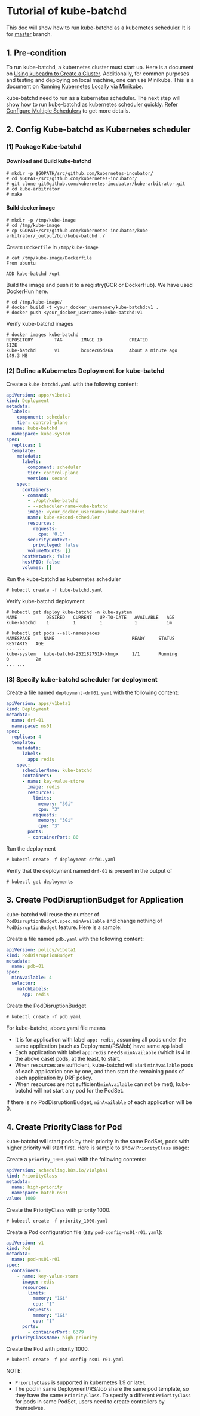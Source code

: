 # Tutorial of kube-batchd

This doc will show how to run kube-batchd as a kubernetes scheduler. It is for [master](https://github.com/kubernetes-incubator/kube-arbitrator/tree/master) branch.

## 1. Pre-condition
To run kube-batchd, a kubernetes cluster must start up. Here is a document on [Using kubeadm to Create a Cluster](https://kubernetes.io/docs/setup/independent/create-cluster-kubeadm/). Additionally, for common purposes and testing and deploying on local machine, one can use Minikube. This is a document on [Running Kubernetes Locally via Minikube](https://kubernetes.io/docs/getting-started-guides/minikube/).

kube-batchd need to run as a kubernetes scheduler. The next step will show how to run kube-batchd as kubernetes scheduler quickly. Refer [Configure Multiple Schedulers](https://kubernetes.io/docs/tasks/administer-cluster/configure-multiple-schedulers/) to get more details.

## 2. Config Kube-batchd as Kubernetes scheduler

### (1) Package Kube-batchd

#### Download and Build kube-batchd

```
# mkdir -p $GOPATH/src/github.com/kubernetes-incubator/
# cd $GOPATH/src/github.com/kubernetes-incubator/
# git clone git@github.com:kubernetes-incubator/kube-arbitrator.git
# cd kube-arbitrator
# make
```

#### Build docker image

```
# mkdir -p /tmp/kube-image
# cd /tmp/kube-image
# cp $GOPATH/src/github.com/kubernetes-incubator/kube-arbitrator/_output/bin/kube-batchd ./
```

Create `Dockerfile` in `/tmp/kube-image`

```
# cat /tmp/kube-image/Dockerfile
From ubuntu

ADD kube-batchd /opt
```

Build the image and push it to a registry(GCR or DockerHub). We have used DockerHun here.  
```
# cd /tmp/kube-image/
# docker build -t <your_docker_username>/kube-batchd:v1 .
# docker push <your_docker_username>/kube-batchd:v1
```

Verify kube-batchd images

```
# docker images kube-batchd
REPOSITORY        TAG       IMAGE ID          CREATED              SIZE
kube-batchd       v1        bc4cec05da6a      About a minute ago   149.3 MB
```

### (2) Define a Kubernetes Deployment for kube-batchd

Create a `kube-batchd.yaml` with the following content:

```yaml
apiVersion: apps/v1beta1
kind: Deployment
metadata:
  labels:
    component: scheduler
    tier: control-plane
  name: kube-batchd
  namespace: kube-system
spec:
  replicas: 1
  template:
    metadata:
      labels:
        component: scheduler
        tier: control-plane
        version: second
    spec:
      containers:
      - command:
        - ./opt/kube-batchd
        - --scheduler-name=kube-batchd
        image: <your_docker_username>/kube-batchd:v1
        name: kube-second-scheduler
        resources:
          requests:
            cpu: '0.1'
        securityContext:
          privileged: false
        volumeMounts: []
      hostNetwork: false
      hostPID: false
      volumes: []
```

Run the kube-batchd as kubernetes scheduler

```
# kubectl create -f kube-batchd.yaml
```

Verify kube-batchd deployment

```
# kubectl get deploy kube-batchd -n kube-system
NAME           DESIRED   CURRENT   UP-TO-DATE   AVAILABLE   AGE
kube-batchd    1         1         1            1           1m

# kubectl get pods --all-namespaces
NAMESPACE     NAME                             READY     STATUS       RESTARTS   AGE
... ...
kube-system   kube-batchd-2521827519-khmgx     1/1       Running      0          2m
... ...
```

### (3) Specify kube-batchd scheduler for deployment

Create a file named `deployment-drf01.yaml` with the following content:

```yaml
apiVersion: apps/v1beta1
kind: Deployment
metadata:
  name: drf-01
  namespace: ns01
spec:
  replicas: 4
  template:
    metadata:
      labels:
        app: redis
    spec:
      schedulerName: kube-batchd
      containers:
      - name: key-value-store
        image: redis
        resources:
          limits:
            memory: "3Gi"
            cpu: "3"
          requests:
            memory: "3Gi"
            cpu: "3"
        ports:
        - containerPort: 80
```

Run the deployment

```
# kubectl create -f deployment-drf01.yaml
```

Verify that the deployment named `drf-01` is present in the output of
```
# kubectl get deployments
```

## 3. Create PodDisruptionBudget for Application

kube-batchd will reuse the number of `PodDisruptionBudget.spec.minAvailable` and change nothing of `PodDisruptionBudget` feature. Here is a sample:

Create a file named `pdb.yaml` with the following content:

```yaml
apiVersion: policy/v1beta1
kind: PodDisruptionBudget
metadata:
  name: pdb-01
spec:
  minAvailable: 4
  selector:
    matchLabels:
      app: redis
```

Create the PodDisruptionBudget

```
# kubectl create -f pdb.yaml
```

For kube-batchd, above yaml file means

* It is for application with label `app: redis`, assuming all pods under the same application (such as Deployment/RS/Job) have same `app` label
* Each application with label `app:redis` needs `minAvailable` (which is 4 in the above case) pods, at the least, to start.
* When resources are sufficient, kube-batchd will start `minAvailable` pods of each application one by one, and then start the remaining pods of each application by DRF policy.
* When resources are not sufficient(`minAvailable` can not be met), kube-batchd will not start any pod for the PodSet.

If there is no PodDisruptionBudget, `minAvailable` of each application will be 0.


## 4. Create PriorityClass for Pod

kube-batchd will start pods by their priority in the same PodSet, pods with higher priority will start first. Here is sample to show `PriorityClass` usage:

Create a `priority_1000.yaml` with the following contents:

```yaml
apiVersion: scheduling.k8s.io/v1alpha1
kind: PriorityClass
metadata:
  name: high-priority
  namespace: batch-ns01
value: 1000
```

Create the PriorityClass with priority 1000.

```
# kubectl create -f priority_1000.yaml
```

Create a Pod configuration file (say `pod-config-ns01-r01.yaml`):

```yaml
apiVersion: v1
kind: Pod
metadata:
  name: pod-ns01-r01
spec:
  containers:
    - name: key-value-store
      image: redis
      resources:
        limits:
          memory: "1Gi"
          cpu: "1"
        requests:
          memory: "1Gi"
          cpu: "1"
      ports:
        - containerPort: 6379
  priorityClassName: high-priority
```

Create the Pod with priority 1000.

```
# kubectl create -f pod-config-ns01-r01.yaml
```


NOTE:

* `PriorityClass` is supported in kubernetes 1.9 or later.
* The pod in same Deployment/RS/Job share the same pod template, so they have the same `PriorityClass`. To specify a different `PriorityClass` for pods in same PodSet, users need to create controllers by themselves.

